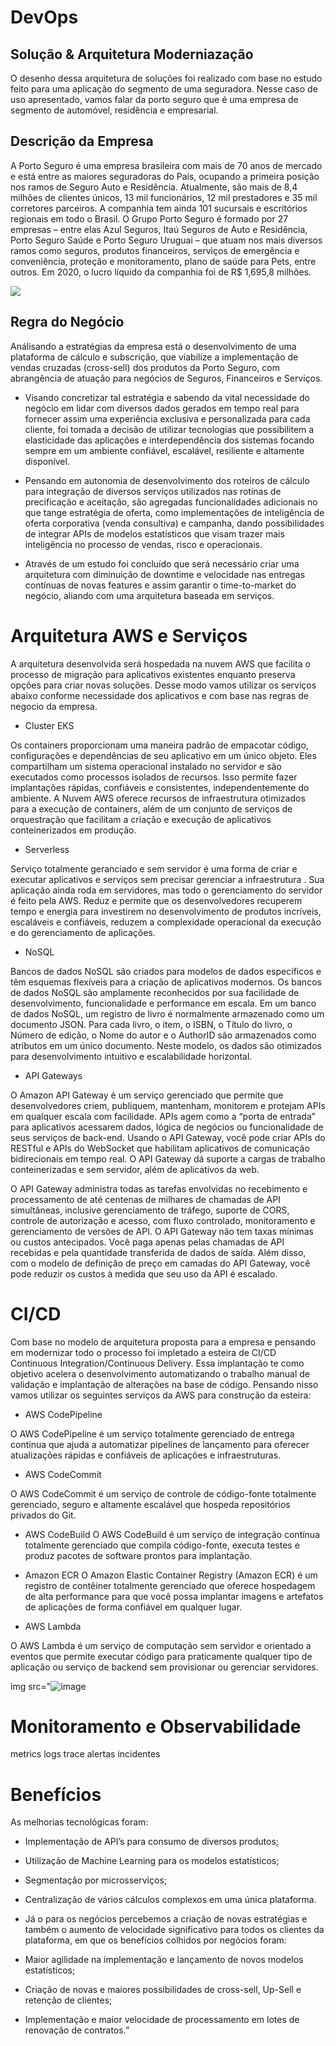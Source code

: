 # DevOps

## Solução & Arquitetura Moderniazação 

O desenho dessa arquitetura de soluções foi realizado com base no estudo feito para uma aplicação do segmento de uma seguradora.
Nesse caso de uso apresentado, vamos falar da porto seguro que é uma empresa de segmento de automóvel, residência e empresarial.

## Descrição da Empresa

A Porto Seguro é uma empresa brasileira com mais de 70 anos de mercado e está entre as maiores seguradoras do País, ocupando a primeira posição nos ramos de Seguro Auto e Residência. Atualmente, são mais de 8,4 milhões de clientes únicos, 13 mil funcionários, 12 mil prestadores e 35 mil corretores parceiros. A companhia tem ainda 101 sucursais e escritórios regionais em todo o Brasil. O Grupo Porto Seguro é formado por 27 empresas – entre elas Azul Seguros, Itaú Seguros de Auto e Residência, Porto Seguro Saúde e Porto Seguro Uruguai – que atuam nos mais diversos ramos como seguros, produtos financeiros, serviços de emergência e conveniência, proteção e monitoramento, plano de saúde para Pets, entre outros. Em 2020, o lucro líquido da companhia foi de R$ 1,695,8 milhões.

<img src=![image](https://github.com/tayralabdesafios/DevOps/assets/145468256/02a985b8-7790-4a8c-92a3-64180204360f)>

## Regra do Negócio

Análisando a estratégias da empresa está o desenvolvimento de uma plataforma de cálculo e subscrição, que viabilize a implementação de vendas cruzadas (cross-sell) dos produtos da Porto Seguro, com abrangência de atuação para negócios de Seguros, Financeiros e Serviços.

- Visando concretizar tal estratégia e sabendo da vital necessidade do negócio em lidar com diversos dados gerados em tempo real para fornecer assim uma experiência exclusiva e personalizada para cada cliente, foi tomada a decisão de utilizar tecnologias que possibilitem a elasticidade das aplicações e interdependência dos sistemas focando sempre em um ambiente confiável, escalável, resiliente e altamente disponível.

- Pensando em autonomia de desenvolvimento dos roteiros de cálculo para integração de diversos serviços utilizados nas rotinas de precificação e aceitação, são agregadas funcionalidades adicionais no que tange estratégia de oferta, como implementações de inteligência de oferta corporativa (venda consultiva) e campanha, dando possibilidades de integrar APIs de modelos estatísticos que visam trazer mais inteligência no processo de vendas, risco e operacionais.

- Através de um estudo foi concluído que será necessário criar uma arquitetura com  diminuição de downtime e velocidade nas entregas contínuas de novas features e assim garantir o time-to-market do negócio, aliando com uma arquitetura baseada em serviços.

# Arquitetura AWS e Serviços

A arquitetura desenvolvida será hospedada na nuvem AWS que facilita o processo de migração para aplicativos existentes enquanto preserva opções para criar novas soluções.
Desse modo vamos utilizar os serviços abaixo conforme necessidade dos aplicativos e com base nas regras de negocio da empresa.

- Cluster EKS
  
Os containers proporcionam uma maneira padrão de empacotar código, configurações e dependências de seu aplicativo em um único objeto. Eles compartilham um sistema operacional instalado no servidor e são executados como processos isolados de recursos. Isso permite fazer implantações rápidas, confiáveis e consistentes, independentemente do ambiente. A Nuvem AWS oferece recursos de infraestrutura otimizados para a execução de containers, além de um conjunto de serviços de orquestração que facilitam a criação e execução de aplicativos conteinerizados em produção.

-  Serverless
  
Serviço totalmente geranciado e  sem servidor é uma forma de criar e executar aplicativos e serviços sem precisar gerenciar a infraestrutura . Sua aplicação ainda roda em servidores, mas todo o gerenciamento do servidor é feito pela AWS. Reduz e permite que os desenvolvedores recuperem tempo e energia para investirem no desenvolvimento de produtos incríveis, escaláveis e confiáveis, reduzem a complexidade operacional da execução e do gerenciamento de aplicações.
  
-  NoSQL

Bancos de dados NoSQL são criados para modelos de dados específicos e têm esquemas flexíveis para a criação de aplicativos modernos. Os bancos de dados NoSQL são amplamente reconhecidos por sua facilidade de desenvolvimento, funcionalidade e performance em escala. Em um banco de dados NoSQL, um registro de livro é normalmente armazenado como um documento JSON. Para cada livro, o item, o ISBN, o Título do livro, o Número de edição, o Nome do autor e o AuthorID são armazenados como atributos em um único documento. Neste modelo, os dados são otimizados para desenvolvimento intuitivo e escalabilidade horizontal.
  
-  API Gateways
  
O Amazon API Gateway é um serviço gerenciado que permite que desenvolvedores criem, publiquem, mantenham, monitorem e protejam APIs em qualquer escala com facilidade. APIs agem como a “porta de entrada” para aplicativos acessarem dados, lógica de negócios ou funcionalidade de seus serviços de back-end. Usando o API Gateway, você pode criar APIs do RESTful e APIs do WebSocket que habilitam aplicativos de comunicação bidirecionais em tempo real. O API Gateway dá suporte a cargas de trabalho conteinerizadas e sem servidor, além de aplicativos da web.

O API Gateway administra todas as tarefas envolvidas no recebimento e processamento de até centenas de milhares de chamadas de API simultâneas, inclusive gerenciamento de tráfego, suporte de CORS, controle de autorização e acesso, com fluxo controlado, monitoramento e gerenciamento de versões de API. O API Gateway não tem taxas mínimas ou custos antecipados. Você paga apenas pelas chamadas de API recebidas e pela quantidade transferida de dados de saída. Além disso, com o modelo de definição de preço em camadas do API Gateway, você pode reduzir os custos à medida que seu uso da API é escalado.

# CI/CD
Com base no modelo de arquitetura proposta para a empresa e pensando em modernizar todo o processo foi impletado a esteira de CI/CD Continuous Integration/Continuous Delivery. Essa implantação te como objetivo acelera o desenvolvimento automatizando o trabalho manual de validação e implantação de alterações na base de código. Pensando nisso vamos utilizar os seguintes serviços da AWS para construção da esteira:


- AWS CodePipeline
  
O AWS CodePipeline é um serviço totalmente gerenciado de entrega contínua que ajuda a automatizar pipelines de lançamento para oferecer atualizações rápidas e confiáveis de aplicações e infraestruturas.

- AWS CodeCommit
  
O AWS CodeCommit é um serviço de controle de código-fonte totalmente gerenciado, seguro e altamente escalável que hospeda repositórios privados do Git.

- AWS CodeBuild
O AWS CodeBuild é um serviço de integração contínua totalmente gerenciado que compila código-fonte, executa testes e produz pacotes de software prontos para implantação.

- Amazon ECR
O Amazon Elastic Container Registry (Amazon ECR) é um registro de contêiner totalmente gerenciado que oferece hospedagem de alta performance para que você possa implantar imagens e artefatos de aplicações de forma confiável em qualquer lugar.

- AWS Lambda
  
O AWS Lambda é um serviço de computação sem servidor e orientado a eventos que permite executar código para praticamente qualquer tipo de aplicação ou serviço de backend sem provisionar ou gerenciar servidores.


img src="![image](https://github.com/tayralabdesafios/DevOps/assets/145468256/73958709-e560-4174-9262-7beb3d7bd7cd)


# Monitoramento e Observabilidade

metrics
logs
trace
alertas
incidentes

# Benefícios

 As melhorias tecnológicas foram:

- Implementação de API’s para consumo de diversos produtos;
- Utilização de Machine Learning para os modelos estatísticos;
- Segmentação por microsserviços;
- Centralização de vários cálculos complexos em uma única plataforma.
- Já o para os negócios percebemos a criação de novas estratégias e também o aumento de velocidade significativo para todos os clientes da plataforma, em que os benefícios colhidos por negócios foram:

- Maior agilidade na implementação e lançamento de novos modelos estatísticos;
- Criação de novas e maiores possibilidades de cross-sell, Up-Sell e retenção de clientes;
- Implementação e maior velocidade de processamento em lotes de renovação de contratos.”

